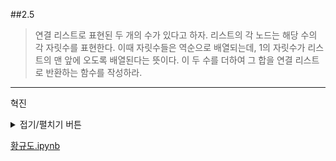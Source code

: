 ##2.5

>연결 리스트로 표현된 두 개의 수가 있다고 하자.
> 리스트의 각 노드는 해당 수의 각 자릿수를 표현한다.
> 이때 자릿수들은 역순으로 배열되는데, 1의 자릿수가 리스트의 맨 앞에 오도록 배열된다는 뜻이다.
> 이 두 수를 더하여 그 합을 연결 리스트로 반환하는 함수를 작성하라.

---

혁진

<details>
<summary>접기/펼치기 버튼</summary>

```java
import java.util.LinkedList;

public class Week2_5 {
    public static LinkedList<Integer> createLinkedList(int arr[]){
        LinkedList<Integer> list = new LinkedList();

        for(int atom : arr){
            list.add(atom);
        }

        return list;
    }

    public static int listToInteger(LinkedList<Integer> list){
        int dec = 1;
        int result = 0;
        for(int atom : list){
            result += atom * dec;
            dec *= 10;
        }
        return result;
    }

    public static void problem(LinkedList firstList, LinkedList secondList){
        LinkedList<Integer> resultList = new LinkedList();
        int firstNum, secondNum, resultNum;
        int dec = 10;
        firstNum = listToInteger(firstList);
        secondNum = listToInteger(secondList);

        resultNum = firstNum + secondNum;

        for(int i = 0 ; i < (int)(Math.log10(resultNum) + 1) ; i++){
            resultList.add((resultNum%dec)/(dec/10));
            resultNum -= resultNum%dec;
            dec *= 10;
        }
        System.out.println("First Number : " + firstNum);
        System.out.println("Second Number : " + secondNum);
        System.out.println("Result : " + resultList);
    }

    public static void main(String args[]){
        int[] firstNum, secondNum;
        LinkedList<Integer> firstList, secondList;
        firstNum = new int[]{7, 1, 6};
        secondNum = new int[]{5,9,2};

        firstList = createLinkedList(firstNum);
        secondList = createLinkedList(secondNum);

        problem(firstList, secondList);
    }
}
```

</details> 
    
[황규도.ipynb](https://github.com/Hamji/advanced-algorithm/blob/main/3%20week/2.5/hkd2-5.ipynb)      
